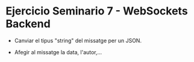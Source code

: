 # Ejercicio Seminario 7 - WebSockets Backend

- Canviar el tipus "string" del missatge per un JSON.

- Afegir al missatge la data, l'autor,...